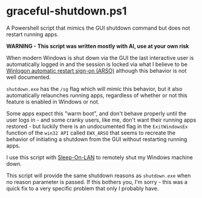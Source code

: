 # graceful-shutdown.ps1
A Powershell script that mimics the GUI shutdown command but does not restart running apps. 

**WARNING - This script was written mostly with AI, use at your own risk**

When modern Windows is shut down via the GUI the last interactive user is automatically logged in and the session is locked via what I believe to be [Winlogon automatic restart sign-on (ARSO)](https://learn.microsoft.com/en-us/windows-server/identity/ad-ds/manage/component-updates/winlogon-automatic-restart-sign-on--arso-) although this behavior is not well documented. 

`shutdown.exe` has the `/sg` flag which will mimic this behavior, but it also automatically relaunches running apps, regardless of whether or not this feature is enabled in Windows or not. 

Some apps expect this "warm boot", and don't behave properly until the user logs in - and some cranky users, like me, don't want their running apps restored - but luckily there is an undocumented flag in the `ExitWindowsEx` function of the `win32 API` called `EWX_ARSO` that seems to recreate the behavior of initiating a shutdown from the GUI without restarting running apps.

I use this script with [Sleep-On-LAN](https://github.com/SR-G/sleep-on-lan) to remotely shut my Windows machine down. 

This script will provide the same shutdown reasons as `shutdown.exe` when no reason parameter is passed. If this bothers you, I'm sorry - this was a quick fix to a very specific problem that only I probably have. 
